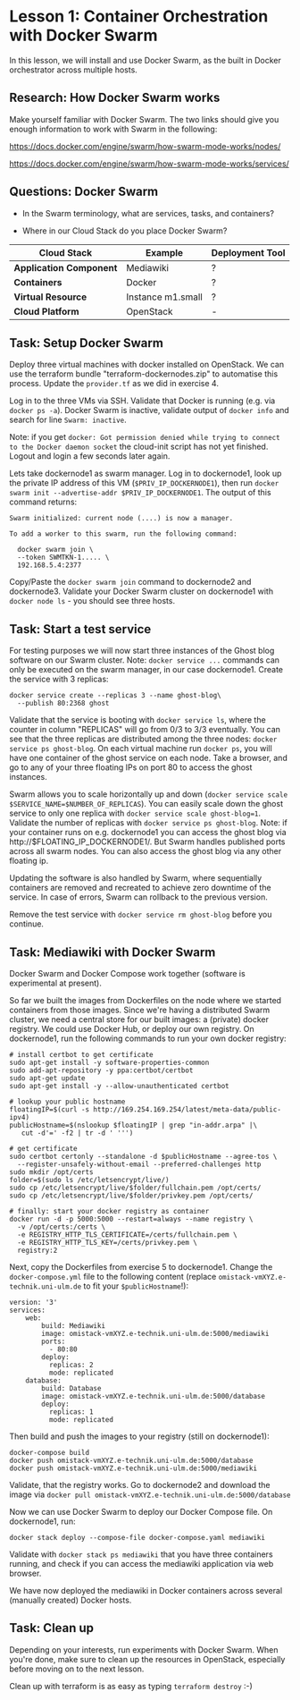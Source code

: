# Lesson 1: Container Orchestration with Docker Swarm

In this lesson, we will install and use Docker Swarm, as the built in Docker orchestrator across multiple hosts.

## Research: How Docker Swarm works

Make yourself familiar with Docker Swarm. The two links should give you enough information to work with Swarm in the following:

https://docs.docker.com/engine/swarm/how-swarm-mode-works/nodes/

https://docs.docker.com/engine/swarm/how-swarm-mode-works/services/


## Questions: Docker Swarm

* In the Swarm terminology, what are services, tasks, and containers?

* Where in our Cloud Stack do you place Docker Swarm?

| Cloud Stack | Example | Deployment Tool |
| ---- | ---- | ---- |
| **Application Component** | Mediawiki | ? |
| **Containers** | Docker | ? |
| **Virtual Resource** | Instance m1.small | ? |
| **Cloud Platform** | OpenStack | - |

## Task: Setup Docker Swarm

Deploy three virtual machines with docker installed on OpenStack. We can use the terraform bundle "terraform-dockernodes.zip" to automatise this process. Update the `provider.tf` as we did in exercise 4.

Log in to the three VMs via SSH. Validate that Docker is running (e.g. via `docker ps -a`).
Docker Swarm is inactive, validate output of `docker info` and search for line `Swarm: inactive`.

Note: if you get `docker: Got permission denied while trying to connect to the Docker daemon socket` the cloud-init script has not yet finished. Logout and login a few seconds later again.

Lets take dockernode1 as swarm manager. Log in to dockernode1, look up the private IP address of this VM (`$PRIV_IP_DOCKERNODE1`), then run `docker swarm init --advertise-addr $PRIV_IP_DOCKERNODE1`.
The output of this command returns:

```
Swarm initialized: current node (....) is now a manager.

To add a worker to this swarm, run the following command:

  docker swarm join \
  --token SWMTKN-1..... \
  192.168.5.4:2377
```

Copy/Paste the `docker swarm join` command to dockernode2 and dockernode3.
Validate your Docker Swarm cluster on dockernode1 with `docker node ls` - you should see three hosts.

## Task: Start a test service

For testing purposes we will now start three instances of the Ghost blog software on our Swarm cluster. Note: `docker service ...` commands can only be executed on the swarm manager, in our case dockernode1. Create the service with 3 replicas:

```
docker service create --replicas 3 --name ghost-blog\
  --publish 80:2368 ghost
```

Validate that the service is booting with `docker service ls`, where the counter in column "REPLICAS" will go from 0/3 to 3/3 eventually.
You can see that the three replicas are distributed among the three nodes: `docker service ps ghost-blog`.
On each virtual machine run `docker ps`, you will have one container of the ghost service on each node.
Take a browser, and go to any of your three floating IPs on port 80 to access the ghost instances.

Swarm allows you to scale horizontally up and down (`docker service scale $SERVICE_NAME=$NUMBER_OF_REPLICAS`). You can easily scale down the ghost service to only one replica with `docker service scale ghost-blog=1`. Validate the number of replicas with `docker service ps ghost-blog`. Note: if your container runs on e.g. dockernode1 you can access the ghost blog via http://$FLOATING_IP_DOCKERNODE1/. But Swarm handles published ports across all swarm nodes. You can also access the ghost blog via any other floating ip.

Updating the software is also handled by Swarm, where sequentially containers are removed and recreated to achieve zero downtime of the service. In case of errors, Swarm can rollback to the previous version.

Remove the test service with `docker service rm ghost-blog` before you continue.

## Task: Mediawiki with Docker Swarm

Docker Swarm and Docker Compose work together (software is experimental at present).

So far we built the images from Dockerfiles on the node where we started containers from those images. Since we're having a 
distributed Swarm cluster, we need a central store for our built images: a (private) docker registry. 
We could use Docker Hub, or deploy our own registry. On dockernode1, run the following commands to run your own docker registry:

```
# install certbot to get certificate
sudo apt-get install -y software-properties-common
sudo add-apt-repository -y ppa:certbot/certbot
sudo apt-get update
sudo apt-get install -y --allow-unauthenticated certbot 

# lookup your public hostname
floatingIP=$(curl -s http://169.254.169.254/latest/meta-data/public-ipv4)
publicHostname=$(nslookup $floatingIP | grep "in-addr.arpa" |\
   cut -d'=' -f2 | tr -d ' ''')

# get certificate
sudo certbot certonly --standalone -d $publicHostname --agree-tos \
  --register-unsafely-without-email --preferred-challenges http
sudo mkdir /opt/certs
folder=$(sudo ls /etc/letsencrypt/live/)
sudo cp /etc/letsencrypt/live/$folder/fullchain.pem /opt/certs/
sudo cp /etc/letsencrypt/live/$folder/privkey.pem /opt/certs/

# finally: start your docker registry as container 
docker run -d -p 5000:5000 --restart=always --name registry \
  -v /opt/certs:/certs \
  -e REGISTRY_HTTP_TLS_CERTIFICATE=/certs/fullchain.pem \
  -e REGISTRY_HTTP_TLS_KEY=/certs/privkey.pem \
  registry:2
```

Next, copy the Dockerfiles from exercise 5 to dockernode1.
Change the `docker-compose.yml` file to the following content
(replace `omistack-vmXYZ.e-technik.uni-ulm.de` to fit your `$publicHostname`!):

```
version: '3'
services:
    web:
        build: Mediawiki
        image: omistack-vmXYZ.e-technik.uni-ulm.de:5000/mediawiki
        ports:
          - 80:80
        deploy:
          replicas: 2
          mode: replicated
    database:
        build: Database
        image: omistack-vmXYZ.e-technik.uni-ulm.de:5000/database
        deploy:
          replicas: 1
          mode: replicated
```

Then build and push the images to your registry (still on dockernode1):

```
docker-compose build
docker push omistack-vmXYZ.e-technik.uni-ulm.de:5000/database
docker push omistack-vmXYZ.e-technik.uni-ulm.de:5000/mediawiki
```

Validate, that the registry works. Go to dockernode2 and download the image via `docker pull omistack-vmXYZ.e-technik.uni-ulm.de:5000/database`

Now we can use Docker Swarm to deploy our Docker Compose file. On dockernode1, run:

```
docker stack deploy --compose-file docker-compose.yaml mediawiki
```

Validate with `docker stack ps mediawiki` that you have three containers
running, and check if you can access the mediawiki application via web browser. 

We have now deployed the mediawiki in Docker containers across several (manually
created) Docker hosts.

## Task: Clean up

Depending on your interests, run experiments with Docker Swarm. When you're done, make sure to clean up the resources in OpenStack, especially before moving on to the next lesson. 

Clean up with terraform is as easy as typing `terraform destroy` :-)